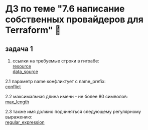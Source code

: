 # ДЗ по теме "7.6 написание собственных провайдеров для Terraform" :blowfish:
  
## задача 1
    
1. ссылки на требуемые строки в гитхабе:  
[resource](https://github.com/hashicorp/terraform-provider-aws/blob/35aeb0188c41384aff566cec2e48b31093237901/internal/provider/provider.go#L902)  
[data_source](https://github.com/hashicorp/terraform-provider-aws/blob/35aeb0188c41384aff566cec2e48b31093237901/internal/provider/provider.go#L423)  
  
2.1 параметр name конфликтует с name_prefix:  
[conflict](https://github.com/hashicorp/terraform-provider-aws/blob/35aeb0188c41384aff566cec2e48b31093237901/internal/service/sqs/queue.go#L87)  
  
2.2 максимальная длина имени - не более 80 символов:  
[max_length](https://github.com/hashicorp/terraform-provider-aws/blob/35aeb0188c41384aff566cec2e48b31093237901/internal/service/sqs/queue.go#L427)  
  
2.3 также имя должно подчиняться следующему регулярному выражению:  
[regular_expression](https://github.com/hashicorp/terraform-provider-aws/blob/35aeb0188c41384aff566cec2e48b31093237901/internal/service/sqs/queue.go#L425)  
